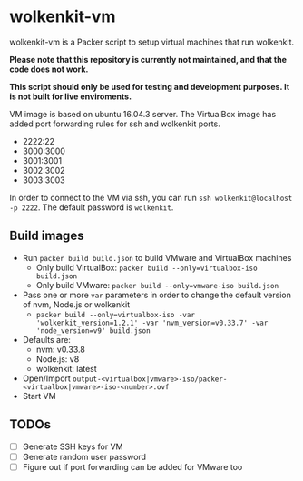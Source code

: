 # wolkenkit-vm

wolkenkit-vm is a Packer script to setup virtual machines that run wolkenkit.

**Please note that this repository is currently not maintained, and that the code does not work.**

**This script should only be used for testing and development purposes. It is not built for live enviroments.**

VM image is based on ubuntu 16.04.3 server.
The VirtualBox image has added port forwarding rules for ssh and wolkenkit ports.
- 2222:22
- 3000:3000
- 3001:3001
- 3002:3002
- 3003:3003

In order to connect to the VM via ssh, you can run `ssh wolkenkit@localhost -p 2222`. The default password is `wolkenkit`.

## Build images

- Run `packer build build.json` to build VMware and VirtualBox machines
    - Only build VirtualBox: `packer build --only=virtualbox-iso build.json`
    - Only build VMware: `packer build --only=vmware-iso build.json`
- Pass one or more `var` parameters in order to change the default version of nvm, Node.js or wolkenkit
    - `packer build --only=virtualbox-iso -var 'wolkenkit_version=1.2.1' -var 'nvm_version=v0.33.7' -var 'node_version=v9' build.json`
 - Defaults are:
    - nvm: v0.33.8
    - Node.js: v8
    - wolkenkit: latest
- Open/Import `output-<virtualbox|vmware>-iso/packer-<virtualbox|vmware>-iso-<number>.ovf`
- Start VM 

## TODOs

- [ ] Generate SSH keys for VM
- [ ] Generate random user password
- [ ] Figure out if port forwarding can be added for VMware too